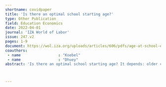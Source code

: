 ```yaml
---
shortname: covidpaper
title: 'Is there an optimal school starting age?'
type: Other Publication
field: Education Economics
date: 2022-04-01
journal: 'IZA World of Labor'
issue: 247.v2
pages: 1-9
document: https://wol.iza.org/uploads/articles/606/pdfs/age-at-school-entry-how-old-is-old-enough.pdf?v=1
coauthors:
 - name                 : "Koebel"
 - name                 : "Dhuey"
abstract: 'Is there an optimal school starting age? It depends: older children perform better on standardized tests, but evidence of older school starting ages on long-term outcomes is mixed.'



---
```

